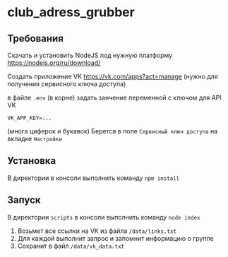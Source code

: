 # club_adress_grubber

## Требования 
Скачать и установить NodeJS под нужную платформу
https://nodejs.org/ru/download/

Создать приложение VK https://vk.com/apps?act=manage
(нужно для получения сервисного ключа доступа)

в файле `.env` (в корне) задать занчение переменной с ключом для API VK
```
VK_APP_KEY=...
```
(многа циферок и букавок)
Берется в поле `Сервисный ключ доступа` на вкладке `Настройки`


## Установка
В директории в консоли выполнить команду `npm install`

## Запуск

В директории `scripts` в консоли выполнить команду `node index`

  1. Возьмет все ссылки на VK из файла `/data/links.txt`
  2. Для каждой выполнит запрос и запомнит информацию о группе
  3. Сохранит в файл `/data/vk_data.txt`